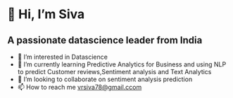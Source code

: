 #               👋 Hi, I’m Siva
## A passionate datascience leader from India
- 👀 I’m interested in Datascience
- 🌱 I’m currently learning Predictive Analytics for Business and using NLP to predict Customer reviews,Sentiment analysis and Text Analytics
- 💞️ I’m looking to collaborate on sentiment analysis prediction 
- 📫 How to reach me vrsiva78@gmail.ccom

<!---
sivaramanrajagopal/sivaramanrajagopal is a ✨ special ✨ repository because its `README.md` (this file) appears on your GitHub profile.
You can click the Preview link to take a look at your changes.
--->
